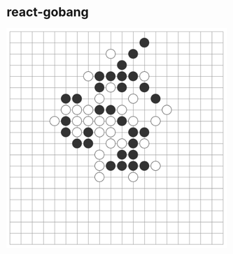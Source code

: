 react-gobang
============

![game.png](https://raw.githubusercontent.com/wangzuo/react-gobang/gh-pages/game.png)
